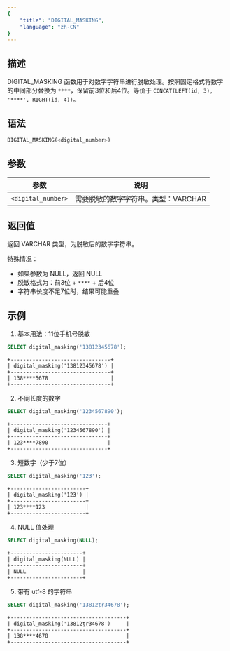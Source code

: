 ```yaml
---
{
    "title": "DIGITAL_MASKING",
    "language": "zh-CN"
}
---
```


## 描述

DIGITAL_MASKING 函数用于对数字字符串进行脱敏处理。按照固定格式将数字的中间部分替换为 `****`，保留前3位和后4位。等价于 `CONCAT(LEFT(id, 3), '****', RIGHT(id, 4))`。

## 语法

```sql
DIGITAL_MASKING(<digital_number>)
```

## 参数

| 参数 | 说明 |
| ------------------ | ----------------------------------------- |
| `<digital_number>` | 需要脱敏的数字字符串。类型：VARCHAR |

## 返回值

返回 VARCHAR 类型，为脱敏后的数字字符串。

特殊情况：
- 如果参数为 NULL，返回 NULL
- 脱敏格式为：前3位 + `****` + 后4位
- 字符串长度不足7位时，结果可能重叠

## 示例

1. 基本用法：11位手机号脱敏
```sql
SELECT digital_masking('13812345678');
```
```text
+--------------------------------+
| digital_masking('13812345678') |
+--------------------------------+
| 138****5678                    |
+--------------------------------+
```

2. 不同长度的数字
```sql
SELECT digital_masking('1234567890');
```
```text
+-------------------------------+
| digital_masking('1234567890') |
+-------------------------------+
| 123****7890                   |
+-------------------------------+
```

3. 短数字（少于7位）
```sql
SELECT digital_masking('123');
```
```text
+------------------------+
| digital_masking('123') |
+------------------------+
| 123****123             |
+------------------------+
```

4. NULL 值处理
```sql
SELECT digital_masking(NULL);
```
```text
+-----------------------+
| digital_masking(NULL) |
+-----------------------+
| NULL                  |
+-----------------------+
```

5. 带有 utf-8 的字符串
```sql
SELECT digital_masking('13812ṭṛ34678');
```
```text
+-------------------------------------+
| digital_masking('13812ṭṛ34678')     |
+-------------------------------------+
| 138****4678                         |
+-------------------------------------+
````